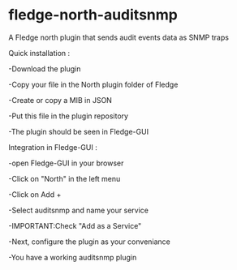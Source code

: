 # fledge-north-auditsnmp
A Fledge north plugin that sends audit events data as SNMP traps

Quick installation :

-Download the plugin

-Copy your file in the North plugin folder of Fledge

-Create or copy a MIB in JSON

-Put this file in the plugin repository

-The plugin should be seen in Fledge-GUI

Integration in Fledge-GUI :

-open Fledge-GUI in your browser

-Click on "North" in the left menu

-Click on Add +

-Select auditsnmp and name your service

-IMPORTANT:Check "Add as a Service"

-Next, configure the plugin as your conveniance

-You have a working auditsnmp plugin
